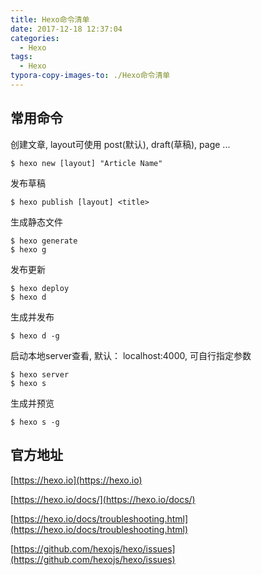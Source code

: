 ```yaml
---
title: Hexo命令清单
date: 2017-12-18 12:37:04
categories:
  - Hexo
tags:
  - Hexo
typora-copy-images-to: ./Hexo命令清单
---
```


## 常用命令

创建文章, layout可使用 post(默认), draft(草稿), page ...

```
$ hexo new [layout] "Article Name"
```

发布草稿

```
$ hexo publish [layout] <title>
```

生成静态文件

```
$ hexo generate
$ hexo g
```

<!-- more -->

发布更新

```
$ hexo deploy
$ hexo d
```

生成并发布

```
$ hexo d -g
```

启动本地server查看, 默认： localhost:4000, 可自行指定参数

```
$ hexo server
$ hexo s
```

生成并预览

```
$ hexo s -g
```



## 官方地址

[https://hexo.io](https://hexo.io)

[https://hexo.io/docs/](https://hexo.io/docs/)

[https://hexo.io/docs/troubleshooting.html](https://hexo.io/docs/troubleshooting.html)

[https://github.com/hexojs/hexo/issues](https://github.com/hexojs/hexo/issues)